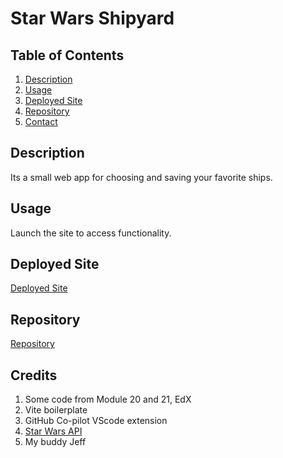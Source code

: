 # Star Wars Shipyard

## Table of Contents

1. [Description](#description)
2. [Usage](#usage)
3. [Deployed Site](#deployedsite)
4. [Repository](#repository)
5. [Contact](#contact)

## Description

Its a small web app for choosing and saving your favorite ships.

## Usage

Launch the site to access functionality. 

## Deployed Site

[Deployed Site]()

## Repository
[Repository](https://github.com/Oddux/SWshipyard)

## Credits
1. Some code from Module 20 and 21, EdX
2. Vite boilerplate
3. GitHub Co-pilot VScode extension
4. [Star Wars API](https://swapi.dev/)
5. My buddy Jeff